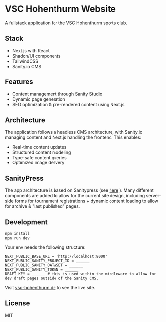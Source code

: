 # VSC Hohenthurm Website

A fullstack application for the VSC Hohenthurm sports club.

## Stack

- Next.js with React
- Shadcn/UI components
- TailwindCSS
- Sanity.io CMS

## Features

- Content management through Sanity Studio
- Dynamic page generation
- SEO optimization & pre-rendered content using Next.js

## Architecture

The application follows a headless CMS architecture, with Sanity.io managing content and Next.js handling the frontend. This enables:

- Real-time content updates
- Structured content modeling
- Type-safe content queries
- Optimized image delivery

## SanityPress

The app architecture is based on Sanitypress (see [here](https://github.com/nuotsu/sanitypress) ). Many different components are added to allow for the current site design, including server-side forms for tournament registrations + dynamic content loading to allow for archive & "last published" pages.

## Development

```bash
npm install
npm run dev
```

Your env needs the following structure:

```
NEXT_PUBLIC_BASE_URL = 'http://localhost:8000'
NEXT_PUBLIC_SANITY_PROJECT_ID = ______
NEXT_PUBLIC_SANITY_DATASET = ______
NEXT_PUBLIC_SANITY_TOKEN = ______
DRAFT_KEY = ______ # this is used within the middleware to allow for dev draft pages outside of the Sanity CMS.
```

Visit [vsc-hohenthurm.de](https://vsc-hohenthurm.de) to see the live site.

## License

MIT

